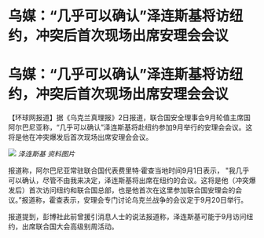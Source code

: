 # 乌媒：“几乎可以确认”泽连斯基将访纽约，冲突后首次现场出席安理会会议

# 乌媒：“几乎可以确认”泽连斯基将访纽约，冲突后首次现场出席安理会会议

【环球网报道】据《乌克兰真理报》2日报道，联合国安全理事会9月轮值主席国阿尔巴尼亚称，“几乎可以确认”泽连斯基将赴纽约参加9月举行的安理会会议。这将是他在冲突爆发后首次现场出席安理会会议。

![](https://inews.gtimg.com/om_bt/O5Gh0BHIbABkvTOw0HfHqpsnCWMMSQfJED40AeCuGnFywAA/1000)
_泽连斯基 资料图片_

报道称，阿尔巴尼亚常驻联合国代表费里特·霍查当地时间9月1日表示，
"我几乎可以确认，尽管不由我来决定，泽连斯基将出席在纽约的会议。这将是他（冲突爆发后）首次访问纽约和联合国总部，也是他首次在这里参加联合国安理会的会议。”报道称，霍查表示，安理会专门讨论乌克兰战争的会议定于9月20日举行。

报道提到，彭博社此前曾援引消息人士的说法报道称，泽连斯基可能于9月访问纽约，出席联合国大会高级别周活动。

